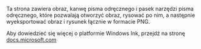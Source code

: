 ﻿Ta strona zawiera obraz, kanwę pisma odręcznego i pasek narzędzi pisma odręcznego, które pozwalają otworzyć obraz, rysować po nim, a następnie wyeksportować obraz i rysunek łącznie w formacie PNG.
 
Aby dowiedzieć się więcej o platformie Windows Ink, przejdź na stronę [docs.microsoft.com](https://docs.microsoft.com//windows/uwp/design/input/pen-and-stylus-interactions)